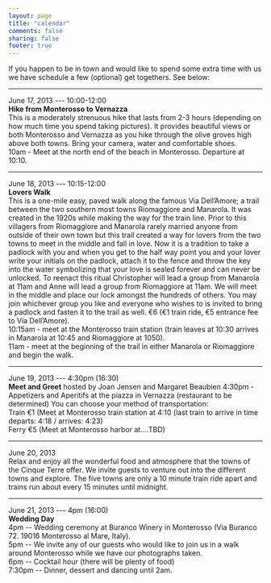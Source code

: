 ```yaml
---
layout: page
title: "calendar"
comments: false
sharing: false
footer: true
---
```

If you happen to be in town and would like to spend some extra time with us we have schedule a few (optional) get togethers. See below:
***
June 17, 2013 --- 10:00-12:00  
**Hike from Monterosso to Vernazza**  
This is a moderately strenuous hike that lasts from 2-3 hours (depending on how much time you spend taking pictures). It provides beautiful views or both Monterosso and Vernazza as you hike through the olive groves high above both towns. Bring your camera, water and comfortable shoes.  
10am - Meet at the north end of the beach in Monterosso. Departure at 10:10.
***
June 18, 2013 --- 10:15-12:00  
**Lovers Walk**  
This is a one-mile easy, paved walk along the famous Via Dell’Amore; a trail between the two southern most towns Riomaggiore and Manarola. It was created in the 1920s while making the way for the train line. Prior to this villagers from Riomaggiore and Manarola rarely married anyone from outside of their own town but this trail created a way for lovers from the two towns to meet in the middle and fall in love. Now it is a tradition to take a padlock with you and when you get to the half way point you and your lover write your initials on the padlock, attach it to the fence and throw the key into the water symbolizing that your love is sealed forever and can never be unlocked. To reenact this ritual Christopher will lead a group from Manarola at 11am and Anne will lead a group from Riomaggiore at 11am. We will meet in the middle and place our lock amongst the hundreds of others. You may join whichever group you like and everyone who wishes to is invited to bring a padlock and fasten it to the trail as well. 
€6 (€1 train ride, €5 entrance fee to Via Dell’Amore).  
10:15am - meet at the Monterosso train station (train leaves at 10:30 arrives in Manarola at 10:45 and Riomaggiore at 1050).  
11am - meet at the beginning of the trail in either Manarola or Riomaggiore and begin the walk.  
***
June 19, 2013 --- 4:30pm (16:30)  
**Meet and Greet** hosted by Joan Jensen and Margaret Beaubien
4:30pm - Appetizers and Aperitifs at the piazza in Vernazza (restaurant to be determined) 
You can choose your method of transportation:  
Train €1 (Meet at Monterosso train station at 4:10 (last train to arrive in time departs: 4:18 / arrives: 4:23)  
Ferry €5 (Meet at Monterosso harbor at....TBD)  
***
June 20, 2013  
Relax and enjoy all the wonderful food and atmosphere that the towns of the Cinque Terre offer. We invite guests to venture out into the different towns and explore. The five towns are only a 10 minute train ride apart and trains run about every 15 minutes until midnight.  
***
June 21, 2013 --- 4pm (16:00)  
**Wedding Day**  
4pm -- Wedding ceremony at Buranco Winery in Monterosso (Via Buranco 72. 19016 Monterosso al Mare, Italy).  
5pm -- We invite any of our guests who would like to join us in a walk around Monterosso while we have our photographs taken.  
6pm -- Cocktail hour (there will be plenty of food)  
7:30pm -- Dinner, dessert and dancing until 2am.  